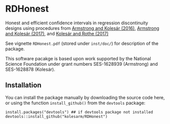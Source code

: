 # RDHonest

Honest and efficient confidence intervals in regression discontinuity designs
using procedures
from
[Armstrong and Kolesár (2016)](https://arxiv.org/abs/1606.01200),
[Armstrong and Kolesár (2017)](https://arxiv.org/abs/1511.06028),
and [Kolesár and Rothe (2017)](https://arxiv.org/abs/1606.04086)

See vignette `RDHonest.pdf` (stored under `inst/doc/`) for description of the
package.

This software pacakge is based upon work supported by the National Science
Foundation under grant numbers SES-1628939 (Armstrong) and SES-1628878
(Kolesár).

## Installation

You can install the package manually by downloading the source code here, or
using the function `install_github()` from the `devtools` package:

```
install.packages("devtools") ## if devtools package not installed
devtools::install_github("kolesarm/RDHonest")
```
